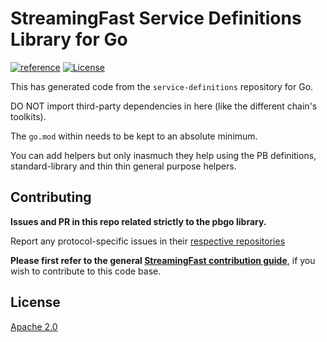 # StreamingFast Service Definitions Library for Go
[![reference](https://img.shields.io/badge/godoc-reference-5272B4.svg?style=flat-square)](https://pkg.go.dev/github.com/streamingfast/pbgo)
[![License](https://img.shields.io/badge/License-Apache%202.0-blue.svg)](https://opensource.org/licenses/Apache-2.0)

This has generated code from the `service-definitions` repository for Go.

DO NOT import third-party dependencies in here (like the different chain's toolkits).

The `go.mod` within needs to be kept to an absolute minimum.

You can add helpers but only inasmuch they help using the PB
definitions, standard-library and thin thin general purpose helpers.

## Contributing

**Issues and PR in this repo related strictly to the pbgo library.**

Report any protocol-specific issues in their
[respective repositories](https://github.com/streamingfast/streamingfast#protocols)

**Please first refer to the general
[StreamingFast contribution guide](https://github.com/streamingfast/streamingfast/blob/master/CONTRIBUTING.md)**,
if you wish to contribute to this code base.

## License

[Apache 2.0](LICENSE)
